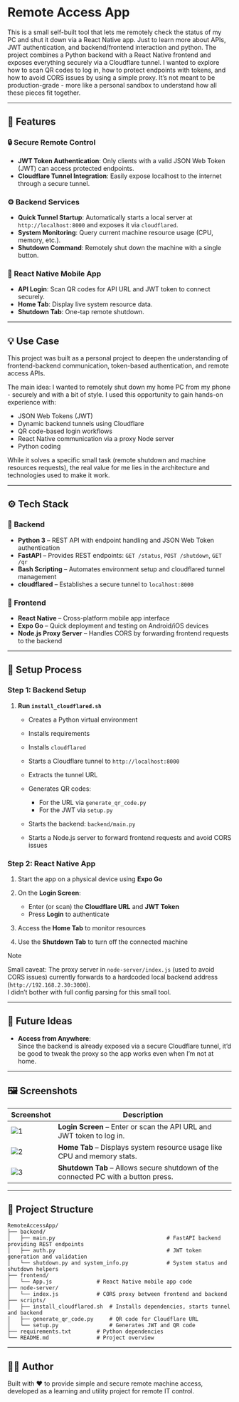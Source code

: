 # Remote Access App

This is a small self-built tool that lets me remotely check the status of my PC and shut it down via a React Native app. Just to learn more about APIs, JWT authentication, and backend/frontend interaction and python.
The project combines a Python backend with a React Native frontend and exposes everything securely via a Cloudflare tunnel. I wanted to explore how to scan QR codes to log in, how to protect endpoints with tokens, and how to avoid CORS issues by using a simple proxy.
It’s not meant to be production-grade - more like a personal sandbox to understand how all these pieces fit together.


---

## 🚀 Features

### 🔒 Secure Remote Control

* **JWT Token Authentication**: Only clients with a valid JSON Web Token (JWT) can access protected endpoints.
* **Cloudflare Tunnel Integration**: Easily expose localhost to the internet through a secure tunnel.

### ⚙️ Backend Services

* **Quick Tunnel Startup**: Automatically starts a local server at `http://localhost:8000` and exposes it via `cloudflared`.
* **System Monitoring**: Query current machine resource usage (CPU, memory, etc.).
* **Shutdown Command**: Remotely shut down the machine with a single button.

### 📱 React Native Mobile App

* **API Login**: Scan QR codes for API URL and JWT token to connect securely.
* **Home Tab**: Display live system resource data.
* **Shutdown Tab**: One-tap remote shutdown.

---

## 💡 Use Case

This project was built as a personal project to deepen the understanding of frontend-backend communication, token-based authentication, and remote access APIs.

The main idea: I wanted to remotely shut down my home PC from my phone - securely and with a bit of style. I used this opportunity to gain hands-on experience with:

- JSON Web Tokens (JWT)
- Dynamic backend tunnels using Cloudflare
- QR code-based login workflows
- React Native communication via a proxy Node server
- Python coding

While it solves a specific small task (remote shutdown and machine resources requests), the real value for me lies in the architecture and technologies used to make it work.


---

## ⚙️ Tech Stack

### 🔧 Backend

* **Python 3** – REST API with endpoint handling and JSON Web Token authentication
* **FastAPI** – Provides REST endpoints: `GET /status`, `POST /shutdown`, `GET /qr`
* **Bash Scripting** – Automates environment setup and cloudflared tunnel management
* **cloudflared** – Establishes a secure tunnel to `localhost:8000`

### 📱 Frontend

* **React Native** – Cross-platform mobile app interface
* **Expo Go** – Quick deployment and testing on Android/iOS devices
* **Node.js Proxy Server** – Handles CORS by forwarding frontend requests to the backend

---

## 🧩 Setup Process

### Step 1: Backend Setup

1. **Run `install_cloudflared.sh`**

   * Creates a Python virtual environment
   * Installs requirements
   * Installs `cloudflared`
   * Starts a Cloudflare tunnel to `http://localhost:8000`
   * Extracts the tunnel URL
   * Generates QR codes:

     * For the URL via `generate_qr_code.py`
     * For the JWT via `setup.py`
   * Starts the backend: `backend/main.py`
   * Starts a Node.js server to forward frontend requests and avoid CORS issues

### Step 2: React Native App

1. Start the app on a physical device using **Expo Go**
2. On the **Login Screen**:

   * Enter (or scan) the **Cloudflare URL** and **JWT Token**
   * Press **Login** to authenticate
3. Access the **Home Tab** to monitor resources
4. Use the **Shutdown Tab** to turn off the connected machine

> [!NOTE]
> Small caveat: The proxy server in `node-server/index.js` (used to avoid CORS issues) currently forwards to a hardcoded local backend address (`http://192.168.2.30:3000`).  
> I didn’t bother with full config parsing for this small tool.


---

## 🔧 Future Ideas

- **Access from Anywhere**:  
  Since the backend is already exposed via a secure Cloudflare tunnel, it’d be good to tweak the proxy so the app works even when I’m not at home.


---


## 🖼️ Screenshots

| Screenshot              | Description                                                                        |
| ----------------------- | ---------------------------------------------------------------------------------- |
| ![1](screenshots/1.jpg) | **Login Screen** – Enter or scan the API URL and JWT token to log in.              |
| ![2](screenshots/2.jpg) | **Home Tab** – Displays system resource usage like CPU and memory stats.           |
| ![3](screenshots/3.jpg) | **Shutdown Tab** – Allows secure shutdown of the connected PC with a button press. |

---

## 📂 Project Structure

```
RemoteAccessApp/
├── backend/
│   ├── main.py                                   # FastAPI backend providing REST endpoints
│   ├── auth.py                                   # JWT token generation and validation
│   └── shutdown.py and system_info.py            # System status and shutdown helpers
├── frontend/
│   └── App.js              # React Native mobile app code
├── node-server/
│   └── index.js            # CORS proxy between frontend and backend
├── scripts/
│   ├── install_cloudflared.sh  # Installs dependencies, starts tunnel and backend
│   ├── generate_qr_code.py     # QR code for Cloudflare URL
│   └── setup.py                # Generates JWT and QR code
├── requirements.txt        # Python dependencies
└── README.md               # Project overview
```

---

## 🧑‍💻 Author

Built with ❤️ to provide simple and secure remote machine access, developed as a learning and utility project for remote IT control.
